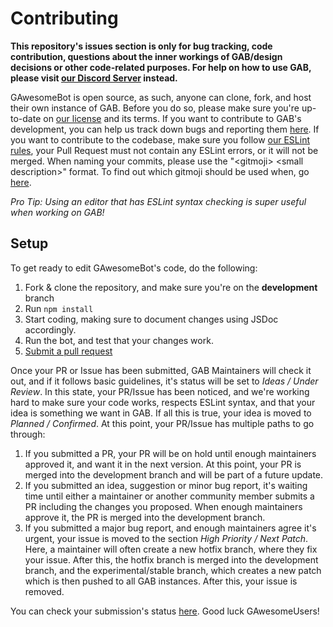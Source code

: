 # Contributing

**This repository's issues section is only for bug tracking, code contribution, questions about the inner workings of GAB/design decisions or other code-related purposes. For help on how to use GAB, please visit [our Discord Server](https://discord.gg/UPJ2xt6) instead.**

GAwesomeBot is open source, as such, anyone can clone, fork, and host their own instance of GAB. Before you do so, please make sure you're up-to-date on [our license](https://github.com/GilbertGobbels/GAwesomeBot/blob/development/LICENSE) and its terms. If you want to contribute to GAB's development, you can help us track down bugs and reporting them [here](https://github.com/GilbertGobbels/GAwesomeBot/issues). If you want to contribute to the codebase, make sure you follow [our ESLint rules](https://github.com/GilbertGobbels/GAwesomeBot/blob/development/.eslintrc.json), your Pull Request must not contain any ESLint errors, or it will not be merged. When naming your commits, please use the "\<gitmoji\> \<small description\>" format. To find out which gitmoji should be used when, go [here](https://gitmoji.carloscuesta.me/).
  

*Pro Tip: Using an editor that has ESLint syntax checking is super useful when working on GAB!*

## Setup
To get ready to edit GAwesomeBot's code, do the following:

1. Fork & clone the repository, and make sure you're on the **development** branch
2. Run `npm install`
3. Start coding, making sure to document changes using JSDoc accordingly.
4. Run the bot, and test that your changes work.
5. [Submit a pull request](https://github.com/GilbertGobbels/GAwesomeBot/compare)

Once your PR or Issue has been submitted, GAB Maintainers will check it out, and if it follows basic guidelines, it's status will be set to *Ideas / Under Review*. In this state, your PR/Issue has been noticed, and we're working hard to make sure your code works, respects ESLint syntax, and that your idea is something we want in GAB. If all this is true, your idea is moved to *Planned / Confirmed*. At this point, your PR/Issue has multiple paths to go through:

1. If you submitted a PR, your PR will be on hold until enough maintainers approved it, and want it in the next version. At this point, your PR is merged into the development branch and will be part of a future update.
2. If you submitted an idea, suggestion or minor bug report, it's waiting time until either a maintainer or another community member submits a PR including the changes you proposed. When enough maintainers approve it, the PR is merged into the development branch.
3. If you submitted a major bug report, and enough maintainers agree it's urgent, your issue is moved to the section *High Priority / Next Patch*. Here, a maintainer will often create a new hotfix branch, where they fix your issue. After this, the hotfix branch is merged into the development branch, and the experimental/stable branch, which creates a new patch which is then pushed to all GAB instances. After this, your issue is removed.

You can check your submission's status [here](https://github.com/GilbertGobbels/GAwesomeBot/projects/1). Good luck GAwesomeUsers!
